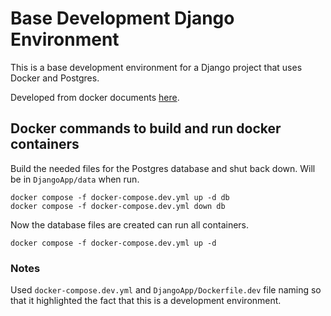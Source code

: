 # Base Development Django Environment

This is a base development environment for a Django project that uses Docker and Postgres.

Developed from docker documents [here](https://docs.docker.com/samples/django/).

## Docker commands to build and run docker containers


Build the needed files for the Postgres database and shut back down. Will be  in `DjangoApp/data` when run. 
```
docker compose -f docker-compose.dev.yml up -d db
docker compose -f docker-compose.dev.yml down db
```

Now the database files are created can run all containers.
```
docker compose -f docker-compose.dev.yml up -d
```

### Notes
Used `docker-compose.dev.yml` and `DjangoApp/Dockerfile.dev` file naming so that it highlighted the fact that this is a development environment.